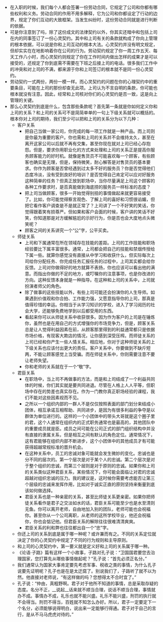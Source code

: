 - 在入职的时候，我们每个人都会签署一份劳动合同，它规定了公司和你都有哪些权利和义务。劳动合同的作用不用多解释，它为公司和你都设定了行动的边界，规定了你们互动的大致框架。当发生纠纷时，这份劳动合同就是进行判断的依据。
- 可是你注意到了吗，除了这份成文的法律契约以外，你其实还暗中和包括上司在内的同事签订了一份心灵契约。其中和上司有关的条款就构成了你向上管理的根本依据，可以说是你和上司互动的根本大法。心灵契约并没有明文规定，但却实实在在地影响着你在公司的行为。劳动契约规定了你一周工作五天、每天工作八小时，而心灵契约则规定了你在工作时间内做出怎样的成果才是可以接受的，还规定了你到底需不需要在下班之后接上司的电话。很多我们工作中的冲突和对上司的不满，都来源于你和上司签订的根本就不是同一份心灵契约。
- 劳动契约一式两份，两份一模一样。而心灵契约的问题在你的心理契约中的重要条目，可能在上司的那份却查无此项。上司认为不言自明的条款，你可能也根本就没有注意。因此，经常和上司核对你们的心灵契约是否一致，这是向上管理的关键。
- 那么心灵契约到底是什么，包含那些条款呢？首先第一条就是你如何定义你和上司的关系？和上司的关系可不是简简单单的一句上下级关系就可以概括的。根本你对上司的期待，我们至少可以把和上司的关系分为以下几种：
    - 客户关系
        - 把自己当做一家公司，你完成的每一项工作就是一种产品。而上司则是你最为重要的客户。你也需和上司的关系并不会维持太久，甚至在离开这家公司以后就不再有交集，甚至你现在就对上司已经心存抱怨。但是，要求你用职业化的方式来处理和上司的关系正是提高你服务顾客能力的好时机。就像是售货员不可能喜欢每一个顾客，有些顾客也确实是无理，但是，保持微笑，耐心解答是对售货员的基本要求。你作为顾客是否曾经遇到过太多不好的服务员？你是否觉得他们态度冷淡，没有受到良好的培训？是否觉得自己肯定可以应对好服务这种简单的任务？但真正放到职场中，当你尽量满足上司这个顾客的各种工作要求时，是否真能做到海底捞的服务员一样标准的态度？
        - 把上司当做顾客，很多一开始觉得别扭的事情做起来就更容易接受了。比如，你可能觉得察言观色、了解上司的喜好和习惯很谄媚，但把它看作客户调查是不是就正常了？上司讲了一个不好笑的笑话，你觉得跟着笑有损尊严。但如果和客户会面的时候，客户讲的笑话不好笑，你知道那是对方缓解尴尬的示好行为，你是否也会大度地点头微笑呢？
        - 顾客之间的关系讲究一个“公”字，公平买卖。
    - 师徒关系
        - 上司和下属通常在所在领域存在技能的差距。上司的工作技能和职场经验要比下属丰富很多。通常，上司都会把自己的技能和禁烟传授给下属一些。就算你感觉没有直接从中学习和收获什么，但实际每次上司给你分配任务、你完成任务汇报任务的过程中，上司其实都会给你反馈。上司对你做得好的地方就算不表扬，你也应该可以看出他的满意。而指出你做的不足的地方，或叮嘱你的注意事项，也是你改进的方向。这种反馈本身就是一种指导。在这种和上司的关系中，上司就扮演者师父的角色。
        - 除了做事的这些技能以外，有些上司可能还会扮演你的人生导师。如果遇到价值观和你合拍、工作能力强，又愿意指导你的上司，那真是值得珍惜的幸运。你相当于从学习知识的学校，进入了学习阅历的社会大学，还能够免费地学到以后都受用的东西。
        - 看起来你可以从师徒关系中收获很多。因为作为客户的上司是在锤炼你，虽然也是在用自己的方式增强你的市场竞争力，但是，顾客关系总是让人觉得利益因素在前，从顾客那里得到的利益通常都只是依据市场价格，有现客大欺店的情况，让你感到深受压榨。而师徒关系的上司已经和你产生一些人情关系。相应地，你对于这种师徒关系的上下级关系也应该付出更大的责任。客户关系中，你要做到不缺斤短两，不能让顾客感觉上当受骗。而在师徒关系中，你则需要注意不要让老师失望。
        - 你和老师的关系就在于一个“敬”字。
    - 君臣关系
        - 在职场中，当上司不再做事的方法，而是和上司结成了一个利益共同体的时候，你们其实就是要共同进退。尽管在人格上人人平等，但职场中存在的势差也真实存在。作为一门教你真正职场经验的课程，我们不能对这些因素视而不见。
        - 之所以一个组织内部的一群人不是仅仅按照表面的部门划分来结成小团体，相互承诺互相帮助、共同进步，是因为有很多利益的争夺是以群体为单位进行的。这样的一个小团体中的带头大哥就是这个圈子里的君，这个人通常在组织内的正式职务通常也是最高的，其他团队中的重要成员就是臣。成员之间可能在公司正式的部门组织结构中并没有直接的隶属关系，但是相互之间有默认的角色定位。通常情况下，这有君能够在组织内部不断进步，这个小团体中的其他成员才有可能获得超越常规标准的晋升机会。
        - 在这种关系中，员工的忠诚对象可能就会发生微妙的变化。忠诚也是分不同的层次的。第一个层次是对于某个人的忠诚。第二个层次是对于整个组织的忠诚，而第三个层则是对于原则的忠诚。如果你和上司的关系类似这种君臣关系，某些情况下，你可能会面临让对君的忠诚超越对组织忠诚的压力。我的建议是，这时候你需要考虑能否让第三个层级的忠诚来发挥作用，比如对于诚实正直的原则坚持来衡量到底该如何做选择。
        - 君臣关系也是一种亲密的关系，甚至比师徒关系更亲密。如果你把师徒关系看作是君子之交淡如水的话，君臣关系可能至少也是水至清则无鱼。你可以离开老师，自由地加入别的团队，老师可能也会祝福你。甚至你从一个公司离职，从老师的这所学校毕业，他还会祝福你，你也会惦记他。但君臣关系的解除往往很难清清爽爽。
        - 君臣关系的利和弊也往往都出自一个“忠”字。
    - 你还上司的关系到底是属于哪一种呢？或许兼而有之。不同的关系定位就决定了你的心灵契约中规定了不同的行为规则和主导原则。
    - 和上司的心灵契约中，第一要义就是定义好和上司的关系属于哪一种。
    - 《论语·子路》篇有这样一个小故事，子路对孔子说：“卫国国君要您去治理国家，您打算先从哪些事情做起呢？”孔子说：“首先必须正名分。” 
    - 我们通常认为国家大事肯定要先考虑军事、税收之类的事情，为什么孔子说要先证明呢？孔子也是在是太迂腐了。别说我们了，子路听了就不以为然。他直接对老师说，“有这样做的吗？您想得太不合时宜了。”
    - 孔子说：“仲由，真粗野啊。君子对于他所不知道的事情，总是采取存疑的态度。名分不正，__说起__话来就不顺当合理，说话不顺当合理，事情就办不成。事情办不成，礼乐也就不能兴盛。礼乐不能兴盛，刑罚的执行就不会得当。刑罚不得当，百姓就不知怎么办好。所以，君子一定要定下一个名分，必须能够说得明白，说出来一定能够行得通。君子对于自己的言行，是从不马马虎虎对待的。”
